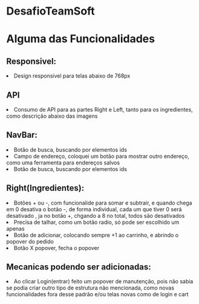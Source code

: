 # DesafioTeamSoft

# Alguma das Funcionalidades

## Responsivel:

<li>Design responsivel para telas abaixo de 768px</li>

## API
<li> Consumo de API para as partes Right e Left, tanto para os ingredientes, como descrição abaixo das imagens </li>

## NavBar:
<li> Botão de busca, buscando por elementos ids </li>
<li> Campo de endereço, coloquei um botão para mostrar outro endereço, como uma ferramenta para endereços salvos </li>
<li> Botão de busca, buscando por elementos ids </li>

## Right(Ingredientes):

<li> Botões + ou -, com funcionalide para somar e subtrair, e quando chega em 0 desativa o botão -, de forma individual, cada um que tiver 0 será desativado
, ja no botão +, chgando a 8 no total, todos são desativados</li>
<li> Precisa de talhar, como um botão radio, só pode ser escolhido um apenas </li>
<li> Botão de adicionar, colocando sempre +1 ao carrinho, e abrindo o popover do pedido</li>
<li> Botão X popover, fecha o popover </li>

## Mecanicas podendo ser adicionadas:

<li> Ao clicar Login(entrar) feito um popover de manutenção, pois não sabia se podia criar outro tipo de estrutura não mencionada, como novas funcionalidades fora 
  desse padrão e/ou telas novas como de login e cart </li>
